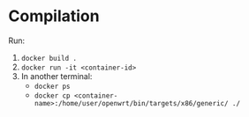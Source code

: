 # Compilation

Run:

1. `docker build .`
2. `docker run -it <container-id>`
3. In another terminal:
    - `docker ps`
    - `docker cp <container-name>:/home/user/openwrt/bin/targets/x86/generic/ ./`

